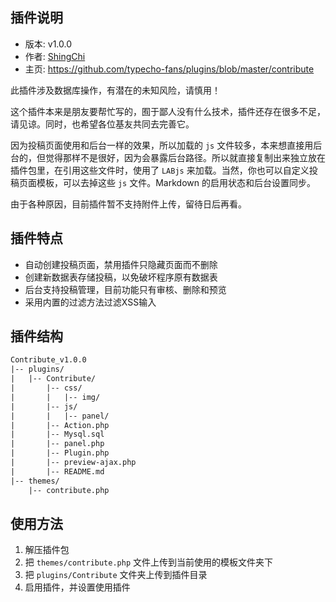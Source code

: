 ## 插件说明 ##

 - 版本: v1.0.0
 - 作者: [ShingChi](https://github.com/shingchi)
 - 主页: <https://github.com/typecho-fans/plugins/blob/master/contribute>

此插件涉及数据库操作，有潜在的未知风险，请慎用！

这个插件本来是朋友要帮忙写的，囿于鄙人没有什么技术，插件还存在很多不足，请见谅。同时，也希望各位基友共同去完善它。

因为投稿页面使用和后台一样的效果，所以加载的 `js` 文件较多，本来想直接用后台的，但觉得那样不是很好，因为会暴露后台路径。所以就直接复制出来独立放在插件包里，在引用这些文件时，使用了 `LABjs` 来加载。当然，你也可以自定义投稿页面模板，可以去掉这些 `js` 文件。Markdown 的启用状态和后台设置同步。

由于各种原因，目前插件暂不支持附件上传，留待日后再看。

## 插件特点 ##

 - 自动创建投稿页面，禁用插件只隐藏页面而不删除
 - 创建新数据表存储投稿，以免破坏程序原有数据表
 - 后台支持投稿管理，目前功能只有审核、删除和预览
 - 采用内置的过滤方法过滤XSS输入

## 插件结构 ##

```txt
Contribute_v1.0.0
|-- plugins/
|   |-- Contribute/
|       |-- css/
|       |   |-- img/
|       |-- js/
|       |   |-- panel/
|       |-- Action.php
|       |-- Mysql.sql
|       |-- panel.php
|       |-- Plugin.php
|       |-- preview-ajax.php
|       |-- README.md
|-- themes/
    |-- contribute.php
```

## 使用方法 ##

 1. 解压插件包
 2. 把 `themes/contribute.php` 文件上传到当前使用的模板文件夹下
 3. 把 `plugins/Contribute` 文件夹上传到插件目录
 4. 启用插件，并设置使用插件
